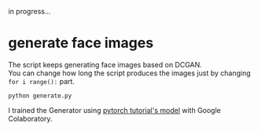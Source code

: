 in progress...


# generate face images
The script keeps generating face images based on DCGAN.  
You can change how long the script produces the images just by changing `for i range():` part.

`python generate.py`

I trained the Generator using [pytorch tutorial's model][1] with Google Colaboratory.  


[1]:https://pytorch.org/tutorials/beginner/dcgan_faces_tutorial.html
